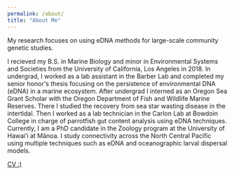 ```yaml
---
permalink: /about/
title: "About Me"
---
```


My research focuses on using eDNA methods for large-scale community genetic studies.

I recieved my B.S. in Marine Biology and minor in Environmental Systems and Societies from the University of California, Los Angeles in 2018. In undergrad, I worked as a lab assistant in the Barber Lab and completed my senior honor's thesis focusing on the persistence of environmental DNA (eDNA) in a marine ecosystem. After undergrad I interned as an Oregon Sea Grant Scholar with the Oregon Department of Fish and Wildlife Marine Reserves. There I studied the recovery from sea star wasting disease in the intertidal. Then I worked as a lab technician in the Carlon Lab at Bowdoin College in charge of parrotfish gut content analysis using eDNA techniques. Currently, I am a PhD candidate in the Zoology program at the University of Hawai‘i at Mānoa. I study connectivity across the North Central Pacific using multiple techniques such as eDNA and oceanographic larval dispersal models.

[CV :)]([assets/CV_TaylorEly_2024.pdf])
